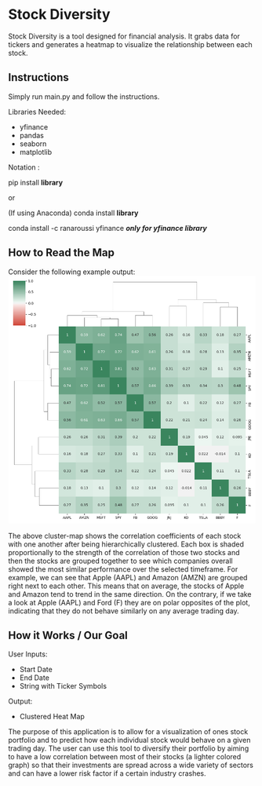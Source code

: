 # Stock Diversity
Stock Diversity is a tool designed for financial analysis. It grabs data for tickers and generates a heatmap to visualize the relationship between each stock.

## Instructions
Simply run main.py and follow the instructions.

Libraries Needed:
- yfinance
- pandas
- seaborn
- matplotlib

Notation :

pip install **library** 

or

(If using Anaconda)
conda install **library**

conda install -c ranaroussi yfinance
***only for yfinance library***

## How to Read the Map
Consider the following example output:
![Example](/Example_Result.png)

The above cluster-map shows the correlation coefficients of each stock with one another after being hierarchically clustered. Each box is shaded proportionally to the strength of the correlation of those two stocks and then the stocks are grouped together to see which companies overall showed the most similar performance over the selected timeframe. For example, we can see that Apple (AAPL) and Amazon (AMZN) are grouped right next to each other. This means that on average, the stocks of Apple and Amazon tend to trend in the same direction. On the contrary, if we take a look at Apple (AAPL) and Ford (F) they are on polar opposites of the plot, indicating that they do not behave similarly on any average trading day.

## How it Works / Our Goal
User Inputs:
* Start Date
* End Date
* String with Ticker Symbols

Output:
- Clustered Heat Map

The purpose of this application is to allow for a visualization of ones stock portfolio and to predict how each individual stock would behave on a given trading day. The user can use this tool to diversify their portfolio by aiming to have a low correlation between most of their stocks (a lighter colored graph) so that their investments are spread across a wide variety of sectors and can have a lower risk factor if a certain industry crashes.
